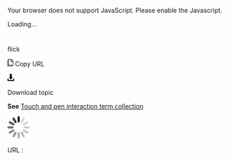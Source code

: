 Your browser does not support JavaScript. Please enable the Javascript.

Loading...

# 

flick

![Copy URL](media/flick/Copy.png)
Copy URL

![Download](media/flick/Download.png)

Download topic

**See** [Touch and pen interaction term collection](https://worldready.cloudapp.net/Styleguide/Read?id=2700&topicid=29032)

![In progress](media/flick/activity-large.gif)

URL :

